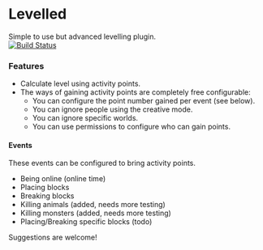 Levelled
========

Simple to use but advanced levelling plugin.  
[![Build Status](http://chaos.skyirc.net:8080/job/Levelled/badge/icon)](http://chaos.skyirc.net:8080/job/Levelled/)

### Features

* Calculate level using activity points.
* The ways of gaining activity points are completely free configurable:
   * You can configure the point number gained per event (see below).
   * You can ignore people using the creative mode.
   * You can ignore specific worlds.
   * You can use permissions to configure who can gain points.

#### Events

These events can be configured to bring activity points.

* Being online (online time)
* Placing blocks
* Breaking blocks
* Killing animals (added, needs more testing)
* Killing monsters (added, needs more testing)
* Placing/Breaking specific blocks (todo)

Suggestions are welcome!
